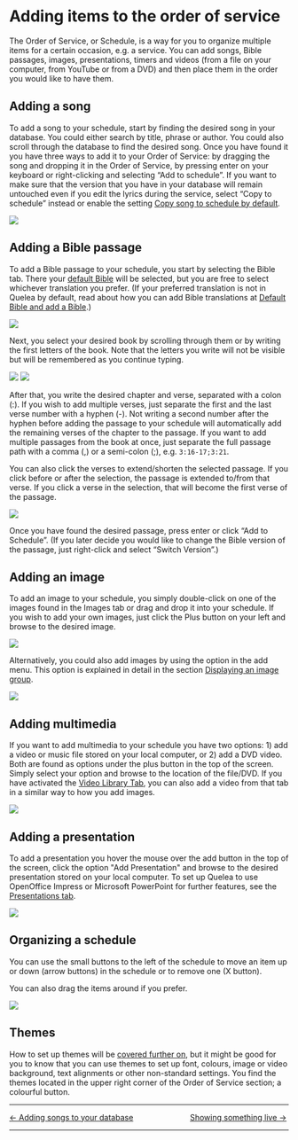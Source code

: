 # Adding items to the order of service

The Order of Service, or Schedule, is a way for you to organize multiple
items for a certain occasion, e.g. a service. You can add songs, Bible
passages, images, presentations, timers and videos (from a file on your
computer, from YouTube or from a DVD) and then place them in the order
you would like to have them.

## Adding a song

To add a song to your schedule, start by finding the desired song in
your database. You could either search by title, phrase or author. You
could also scroll through the database to find the desired song. Once
you have found it you have three ways to add it to your Order of
Service: by dragging the song and dropping it in the Order of Service,
by pressing enter on your keyboard or right-clicking and selecting “Add
to schedule”. If you want to make sure that the version that you have in
your database will remain untouched even if you edit the lyrics during
the service, select “Copy to schedule” instead or enable the setting
[Copy song to schedule by
default](Copy_song_to_schedule_by_default "Copy song to schedule by default").

![](Add_items_to_schedule_song.png)

## Adding a Bible passage

To add a Bible passage to your schedule, you start by selecting the
Bible tab. There your [default
Bible](Bible_tab#default-bible-and-add-a-bible "Bible tab") will be
selected, but you are free to select whichever translation you prefer.
(If your preferred translation is not in Quelea by default, read about
how you can add Bible translations at [Default Bible and add a
Bible](Bible_tab#default-bible-and-add-a-bible "Bible tab").)

![](Bible_tab.png)

Next, you select your desired book by scrolling through them or by
writing the first letters of the book. Note that the letters you write
will not be visible but will be remembered as you continue typing.

![](Add_items_to_schedule_bible_book.png) ![](Add_items_to_schedule_bible_filter.png)

After that, you write the desired chapter and verse, separated with a
colon (:). If you wish to add multiple verses, just separate the first
and the last verse number with a hyphen (-). Not writing a second number
after the hyphen before adding the passage to your schedule will
automatically add the remaining verses of the chapter to the passage. If
you want to add multiple passages from the book at once, just separate
the full passage path with a comma (,) or a semi-colon (;), e.g.
`3:16-17;3:21`.

You can also click the verses to extend/shorten the selected passage. If
you click before or after the selection, the passage is extended to/from
that verse. If you click a verse in the selection, that will become the
first verse of the passage.

![](Add_items_to_schedule_bible_verses.png)

Once you have found the desired passage, press enter or click “Add to
Schedule”. (If you later decide you would like to change the Bible
version of the passage, just right-click and select “Switch Version”.)

## Adding an image

To add an image to your schedule, you simply double-click on one of the
images found in the Images tab or drag and drop it into your schedule. If
you wish to add your own images, just click the Plus button on your left
and browse to the desired image.

![](Add_items_to_schedule_image_tab.jpg)

Alternatively, you could also add images by using the option in the add
menu. This option is explained in detail in the section [Displaying an
image group](Displaying_an_image_group "Displaying an image group").

![](Add_items_to_schedule_image_menu.png)

## Adding multimedia

If you want to add multimedia to your schedule you have two options: 1)
add a video or music file stored on your local computer, or 2) add a DVD
video. Both are found as options under the plus button in the top of the
screen. Simply select your option and browse to the location of the
file/DVD. If you have activated the [Video Library
Tab](General_tab#Show_Video_Library_Tab_\(requires_restart\) "General tab"),
you can also add a video from that tab in a similar way to how you add
images.

![](Add_items_to_schedule_multimedia.jpg)

## Adding a presentation

To add a presentation you hover the mouse over the add button in the top
of the screen, click the option "Add Presentation" and browse to the
desired presentation stored on your local computer. To set up Quelea to
use OpenOffice Impress or Microsoft PowerPoint for further features, see
the [Presentations tab](Presentations_tab "Presentations tab").

![](Add_items_to_schedule_presentation.jpg)

## Organizing a schedule

You can use the small buttons to the left of the schedule to move an
item up or down (arrow buttons) in the schedule or to remove one (X
button).

You can also drag the items around if you prefer.

![](Add_items_to_schedule_organizing.png)

## Themes

How to set up themes will be [covered further on](Themes "Themes"),
but it might be good for you to know that you can use themes to set up
font, colours, image or video background, text alignments or other
non-standard settings. You find the themes located in the upper right
corner of the Order of Service section; a colourful button.

-----



[← Adding songs to your
database](Adding_songs_to_your_database "Adding songs to your database")
&nbsp;&nbsp;&nbsp;&nbsp;&nbsp;&nbsp;&nbsp;&nbsp;&nbsp;&nbsp;&nbsp;&nbsp;&nbsp;&nbsp;&nbsp;&nbsp;&nbsp;&nbsp;&nbsp;&nbsp;&nbsp;&nbsp;&nbsp;&nbsp; [Showing something live
→](Showing_something_live "Showing something live")

---
